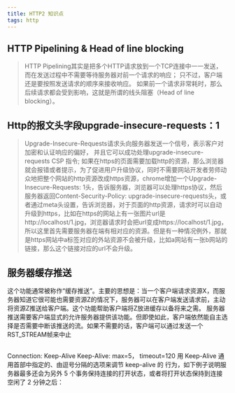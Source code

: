 ```yaml
---
title: HTTP2 知识点
tags: http 
---
```

## HTTP Pipelining & Head of line blocking
> HTTP Pipelining其实是把多个HTTP请求放到一个TCP连接中一一发送，而在发送过程中不需要等待服务器对前一个请求的响应；
只不过，客户端还是要按照发送请求的顺序来接收响应。
如果前一个请求非常耗时，那么后续请求都会受到影响，这就是所谓的线头阻塞（Head of line blocking）。

## Http的报文头字段upgrade-insecure-requests：1

> Upgrade-Insecure-Requests请求头向服务器发送一个信号，表示客户对加密和认证响应的偏好，
  并且它可以成功处理upgrade-insecure-requests CSP 指令;
 如果在https的页面需要加载http的资源，那么浏览器就会报错或者提示，为了促进用户升级协议，同时不需要网站开发者劳师动众地把整个网站的http资源改成https资源，chrome增加一个Upgrade-Insecure-Requests: 1头，告诉服务器，浏览器可以处理https协议，然后服务器返回Content-Security-Policy: upgrade-insecure-requests头，或者通过meta头设置，告诉浏览器，对于页面的http资源，请求时可以自动升级到https，比如在https的网站上有一张图片url是http://localhost/1.jpg，浏览器请求时会把url变成https://localhost/1.jpg，所以这里首先需要服务器在端有相对应的资源。但是有一种情况例外，那就是https网站中a标签对应的外站资源不会被升级，比如a网站有一张b网站的链接，那么这个链接对应的url不会升级。
 ## 服务器缓存推送

 > 
 这个功能通常被称作“缓存推送”。主要的思想是：当一个客户端请求资源X，而服务器知道它很可能也需要资源Z的情况下，服务器可以在客户端发送请求前，主动将资源Z推送给客户端。这个功能帮助客户端将Z放进缓存以备将来之需。
 服务器推送需要客户端显式的允许服务器提供该功能。但即使如此，客户端依然能自主选择是否需要中断该推送的流。如果不需要的话，客户端可以通过发送一个RST_STREAM帧来中止
## 
> 
Connection: Keep-Alive
Keep-Alive: max=5， timeout=120
用 Keep-Alive 通用首部中指定的、由逗号分隔的选项来调节 keep-alive 的 行为，如下例子说明服务器最多还会为另外 5 个事务保持连接的打开状态，或者将打开状态保持到连接空闲了 2 分钟之后：
